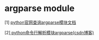 # argparse module

[1] [python官网查询argparse模块文档](https://docs.python.org/3.4/library/argparse.html#module-argparse)

[2][ python命令行解析模块argparse(csdn博客)](https://blog.csdn.net/guoyajie1990/article/details/76739977)